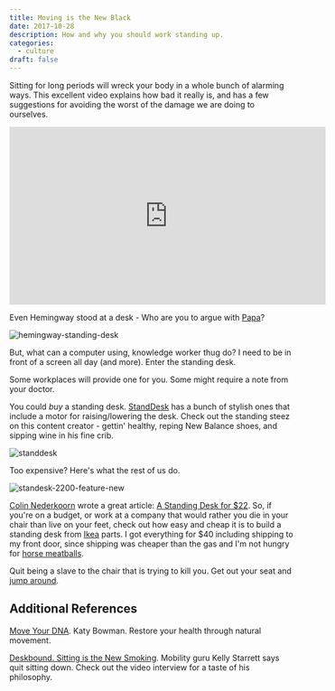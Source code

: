 ```yaml
---
title: Moving is the New Black
date: 2017-10-28
description: How and why you should work standing up.
categories:
  - culture
draft: false
---
```


Sitting for long periods will wreck your body in a whole bunch of alarming ways.<!--more--> This excellent video explains how bad
it really is, and has a few suggestions for avoiding the worst of the damage we are doing to ourselves.

<iframe width="560" height="315" src="https://www.youtube.com/embed/wUEl8KrMz14" frameborder="0" allowfullscreen></iframe>


Even Hemingway stood at a desk - Who are you to argue with
[Papa](http://www.thehemingwayproject.com/how-did-hemingway-become-papa/)?


![hemingway-standing-desk]( /image/hemingway-standing-desk.jpg)


But, what can a computer using, knowledge worker thug do? I need to be in front of a screen all day (and more). Enter the standing desk.


Some workplaces will provide one for you. Some might require a note from your doctor.


You could _buy_ a standing desk.  [StandDesk](https://www.standdesk.co/) has a bunch of stylish ones that include a
motor for raising/lowering the desk. Check out the standing steez on this content creator - gettin' healthy, reping New
Balance shoes, and sipping wine in his fine crib.


![standdesk](/image/standdesk.jpg)


Too expensive? Here's what the rest of us do.


![standesk-2200-feature-new](/image/standesk-2200-feature-new.jpg)


[Colin Nederkoorn](http://iamnotaprogrammer.com/) wrote a great article: [A Standing Desk for
$22](http://iamnotaprogrammer.com/Ikea-Standing-desk-for-22-dollars.html). So, if you're on a budget, or work at a
company that would rather you die in your chair than live on your feet, check out how easy and cheap it is to build a
standing desk from [Ikea](http://www.ikea.com/) parts. I got everything for $40 including shipping to my front door,
since shipping was cheaper than the gas and I'm not hungry for [horse
meatballs](http://www.nytimes.com/2013/02/26/world/europe/ikea-recalls-its-meatballs-horse-meat-is-detected.html).


Quit being a slave to the chair that is trying to kill you. Get out your seat and [jump around](https://youtu.be/XhzpxjuwZy0).

## Additional References

[Move Your DNA](http://www.amazon.com/Move-Your-DNA-Restore-Movement/dp/1905367570). Katy Bowman. Restore your health
through natural movement.

[Deskbound. Sitting is the New Smoking](http://deskboundbook.com/). Mobility guru Kelly Starrett says quit sitting
down. Check out the video interview for a taste of his philosophy.
